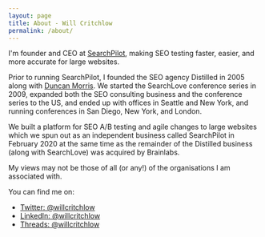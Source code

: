 ```yaml
---
layout: page
title: About - Will Critchlow
permalink: /about/
---
```


I'm founder and CEO at [SearchPilot](https://www.searchpilot.com), making SEO testing faster, easier, and more accurate for large websites.

Prior to running SearchPilot, I founded the SEO agency Distilled in 2005 along with [Duncan Morris](https://www.linkedin.com/in/duncanmorris/). We started the SearchLove conference series in 2009, expanded both the SEO consulting business and the conference series to the US, and ended up with offices in Seattle and New York, and running conferences in San Diego, New York, and London.

We built a platform for SEO A/B testing and agile changes to large websites which we spun out as an independent business called SearchPilot in February 2020 at the same time as the remainder of the Distilled business (along with SearchLove) was acquired by Brainlabs.

My views may not be those of all (or any!) of the organisations I am associated with.

You can find me on:

- [Twitter: @willcritchlow](https://twitter.com/willcritchlow)
- [LinkedIn: @willcritchlow](https://www.linkedin.com/in/willcritchlow/)
- [Threads: @willcritchlow](https://www.threads.net/@willcritchlow)
